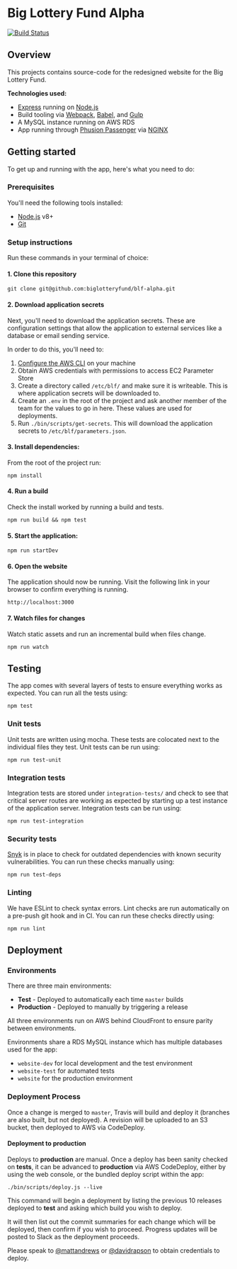 # Big Lottery Fund Alpha

[![Build Status](https://travis-ci.org/biglotteryfund/blf-alpha.svg?branch=master)](https://travis-ci.org/biglotteryfund/blf-alpha)

## Overview

This projects contains source-code for the redesigned website for the Big Lottery Fund.

**Technologies used:**

- [Express](https://expressjs.com/) running on [Node.js](https://nodejs.org/en/)
- Build tooling via [Webpack](https://webpack.js.org/), [Babel](https://babeljs.io/), and [Gulp](https://gulpjs.com/)
- A MySQL instance running on AWS RDS
- App running through [Phusion Passenger](https://www.phusionpassenger.com/) via [NGINX](https://www.nginx.com/resources/wiki/)

## Getting started

To get up and running with the app, here's what you need to do:

### Prerequisites

You'll need the following tools installed:

- [Node.js](https://nodejs.org/en/download/) v8+
- [Git](https://help.github.com/articles/set-up-git/)

### Setup instructions

Run these commands in your terminal of choice:

#### 1. Clone this repository

```
git clone git@github.com:biglotteryfund/blf-alpha.git
```

#### 2. Download application secrets

Next, you'll need to download the application secrets. These are configuration settings that allow the application to external services like a database or email sending service.

In order to do this, you'll need to:

1. [Configure the AWS CLI](http://docs.aws.amazon.com/cli/latest/userguide/cli-chap-getting-started.html) on your machine
2. Obtain AWS credentials with permissions to access EC2 Parameter Store
3. Create a directory called `/etc/blf/` and make sure it is writeable. This is where application secrets will be downloaded to.
4. Create an `.env` in the root of the project and ask another member of the team for the values to go in here. These values are used for deployments.
5. Run `./bin/scripts/get-secrets`. This will download the application secrets to `/etc/blf/parameters.json`.

#### 3. Install dependencies:

From the root of the project run:

```
npm install
```

#### 4. Run a build

Check the install worked by running a build and tests.

```
npm run build && npm test
```

#### 5. Start the application:

```
npm run startDev
```

#### 6. Open the website

The application should now be running. Visit the following link in your browser to confirm everything is running.

```
http://localhost:3000
```

#### 7. Watch files for changes

Watch static assets and run an incremental build when files change.

```
npm run watch
```

## Testing

The app comes with several layers of tests to ensure everything works as expected. You can run all the tests using:

```
npm test
```


### Unit tests

Unit tests are written using mocha. These tests are colocated next to the individual files they test. Unit tests can be run using:

```
npm run test-unit
```

### Integration tests

Integration tests are stored under `integration-tests/` and check to see that critical server routes are working as expected by starting up a test instance of the application server. Integration tests can be run using:

```
npm run test-integration
```

### Security tests

[Snyk](https://snyk.io/) is in place to check for outdated dependencies with known security vulnerabilities. You can run these checks manually using:

```
npm run test-deps
```

### Linting

We have ESLint to check syntax errors. Lint checks are run automatically on a pre-push git hook and in CI. You can run these checks directly using:

```
npm run lint
```

## Deployment

### Environments

There are three main environments:

- **Test** - Deployed to automatically each time `master` builds
- **Production** - Deployed to manually by triggering a release

All three environments run on AWS behind CloudFront to ensure parity between environments.

Environments share a RDS MySQL instance which has multiple databases used for the app:

- `website-dev` for local development and the test environment
- `website-test` for automated tests
- `website` for the production environment

### Deployment Process

Once a change is merged to `master`, Travis will build and deploy it (branches are also built, but not deployed). A revision will be uploaded to an S3 bucket, then deployed to AWS via CodeDeploy.

#### Deployment to production

Deploys to **production** are manual. Once a deploy has been sanity checked on **tests**, it can be advanced to **production** via AWS CodeDeploy, either by using the web console, or the bundled deploy script within the app:

```
./bin/scripts/deploy.js --live
```

This command will begin a deployment by listing the previous 10 releases deployed to **test** and asking which build you wish to deploy.

It will then list out the commit summaries for each change which will be deployed, then confirm if you wish to proceed. Progress updates will be posted to Slack as the deployment proceeds.

Please speak to [@mattandrews](https://github.com/mattandrews) or [@davidrapson](https://github.com/davidrapson) to obtain credentials to deploy.
